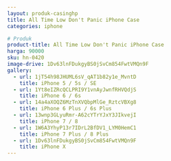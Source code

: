 ```yaml
---
layout: produk-casinghp
title: All Time Low Don't Panic iPhone Case
categories: iphone

# Produk
product-title: All Time Low Don't Panic iPhone Case
harga: 90000
sku: hn-0420
image-drive: 1Dv63lnFDukgyBS0jSvCm854FwtVMQn9F
gallery:
  - url: 1jT54h98JHUML6sV_qAT1b82y1e_MvntD
    title: iPhone 5 / 5s / SE
  - url: 1Yt8eIZRcQCLPRI9Y1vnAyJwnfRHVQdjS
    title: iPhone 6 / 6s
  - url: 14a4aXOQZ6MzTnXVQbpMlGe_RztcVBXg8
    title: iPhone 6 Plus / 6s Plus
  - url: 13wnp3GLyuRmr-A62cYTrYJxY3JIkvejI
    title: iPhone 7 / 8
  - url: 1W6A3YhyP13r7IDrL2BfDV1_LYM0HemC1
    title: iPhone 7 Plus / 8 Plus
  - url: 1Dv63lnFDukgyBS0jSvCm854FwtVMQn9F
    title: iPhone X
---
```

